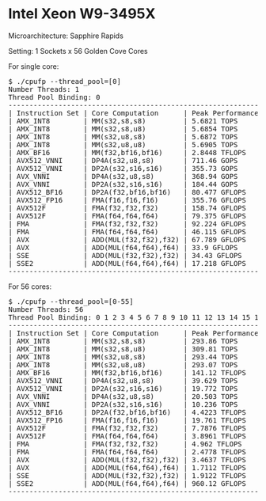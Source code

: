 # Intel Xeon W9-3495X

Microarchitecture: Sapphire Rapids

Setting: 1 Sockets x 56 Golden Cove Cores

For single core:

<pre>
$ ./cpufp --thread_pool=[0]
Number Threads: 1
Thread Pool Binding: 0
--------------------------------------------------------------
| Instruction Set | Core Computation      | Peak Performance |
| AMX_INT8        | MM(s32,s8,s8)         | 5.6821 TOPS      |
| AMX_INT8        | MM(s32,s8,u8)         | 5.6854 TOPS      |
| AMX_INT8        | MM(s32,u8,s8)         | 5.6872 TOPS      |
| AMX_INT8        | MM(s32,u8,u8)         | 5.6905 TOPS      |
| AMX_BF16        | MM(f32,bf16,bf16)     | 2.8448 TFLOPS    |
| AVX512_VNNI     | DP4A(s32,u8,s8)       | 711.46 GOPS      |
| AVX512_VNNI     | DP2A(s32,s16,s16)     | 355.73 GOPS      |
| AVX_VNNI        | DP4A(s32,u8,s8)       | 368.94 GOPS      |
| AVX_VNNI        | DP2A(s32,s16,s16)     | 184.44 GOPS      |
| AVX512_BF16     | DP2A(f32,bf16,bf16)   | 80.477 GFLOPS    |
| AVX512_FP16     | FMA(f16,f16,f16)      | 355.76 GFLOPS    |
| AVX512F         | FMA(f32,f32,f32)      | 158.74 GFLOPS    |
| AVX512F         | FMA(f64,f64,f64)      | 79.375 GFLOPS    |
| FMA             | FMA(f32,f32,f32)      | 92.224 GFLOPS    |
| FMA             | FMA(f64,f64,f64)      | 46.115 GFLOPS    |
| AVX             | ADD(MUL(f32,f32),f32) | 67.789 GFLOPS    |
| AVX             | ADD(MUL(f64,f64),f64) | 33.9 GFLOPS      |
| SSE             | ADD(MUL(f32,f32),f32) | 34.43 GFLOPS     |
| SSE2            | ADD(MUL(f64,f64),f64) | 17.218 GFLOPS    |
--------------------------------------------------------------
</pre>

For 56 cores:

<pre>
$ ./cpufp --thread_pool=[0-55]
Number Threads: 56
Thread Pool Binding: 0 1 2 3 4 5 6 7 8 9 10 11 12 13 14 15 16 17 18 19 20 21 22 23 24 25 26 27 28 29 30 31 32 33 34 35 36 37 38 39 40 41 42 43 44 45 46 47 48 49 50 51 52 53 54 55
--------------------------------------------------------------
| Instruction Set | Core Computation      | Peak Performance |
| AMX_INT8        | MM(s32,s8,s8)         | 293.86 TOPS      |
| AMX_INT8        | MM(s32,s8,u8)         | 309.81 TOPS      |
| AMX_INT8        | MM(s32,u8,s8)         | 293.44 TOPS      |
| AMX_INT8        | MM(s32,u8,u8)         | 293.07 TOPS      |
| AMX_BF16        | MM(f32,bf16,bf16)     | 141.12 TFLOPS    |
| AVX512_VNNI     | DP4A(s32,u8,s8)       | 39.629 TOPS      |
| AVX512_VNNI     | DP2A(s32,s16,s16)     | 19.772 TOPS      |
| AVX_VNNI        | DP4A(s32,u8,s8)       | 20.503 TOPS      |
| AVX_VNNI        | DP2A(s32,s16,s16)     | 10.236 TOPS      |
| AVX512_BF16     | DP2A(f32,bf16,bf16)   | 4.4223 TFLOPS    |
| AVX512_FP16     | FMA(f16,f16,f16)      | 19.761 TFLOPS    |
| AVX512F         | FMA(f32,f32,f32)      | 7.7876 TFLOPS    |
| AVX512F         | FMA(f64,f64,f64)      | 3.8961 TFLOPS    |
| FMA             | FMA(f32,f32,f32)      | 4.962 TFLOPS     |
| FMA             | FMA(f64,f64,f64)      | 2.4778 TFLOPS    |
| AVX             | ADD(MUL(f32,f32),f32) | 3.4637 TFLOPS    |
| AVX             | ADD(MUL(f64,f64),f64) | 1.7112 TFLOPS    |
| SSE             | ADD(MUL(f32,f32),f32) | 1.9122 TFLOPS    |
| SSE2            | ADD(MUL(f64,f64),f64) | 960.12 GFLOPS    |
--------------------------------------------------------------
</pre>
